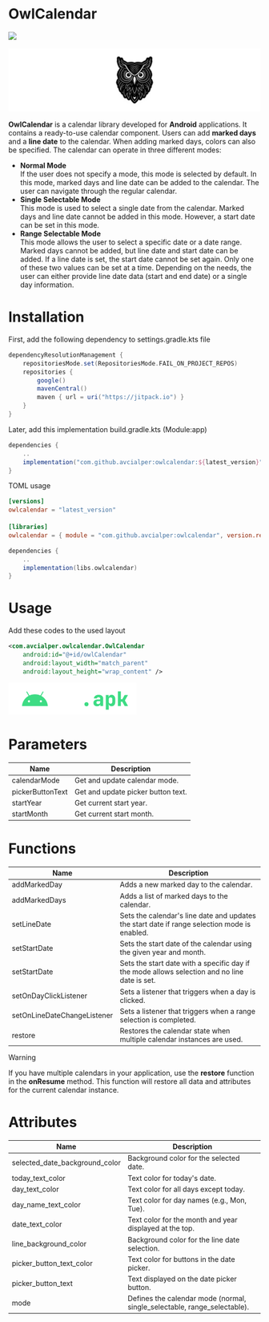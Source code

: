 # OwlCalendar

[![](https://jitpack.io/v/avcialper/owlcalendar.svg)](https://jitpack.io/#avcialper/owlcalendar)

![banner](./assets/owl.png)

**OwlCalendar** is a calendar library developed for **Android** applications. It contains a ready-to-use calendar component. Users can add **marked days** and a **line date** to the calendar. When adding marked days, colors can also be specified. The calendar can operate in three different modes:

-   **Normal Mode** <br>
    If the user does not specify a mode, this mode is selected by default. In this mode, marked days and line date can be added to the calendar. The user can navigate through the regular calendar.
-   **Single Selectable Mode** <br>
    This mode is used to select a single date from the calendar. Marked days and line date cannot be added in this mode. However, a start date can be set in this mode.
-   **Range Selectable Mode** <br>
    This mode allows the user to select a specific date or a date range. Marked days cannot be added, but line date and start date can be added. If a line date is set, the start date cannot be set again. Only one of these two values can be set at a time. Depending on the needs, the user can either provide line date data (start and end date) or a single day information.

# Installation

First, add the following dependency to settings.gradle.kts file

```gradle
dependencyResolutionManagement {
    repositoriesMode.set(RepositoriesMode.FAIL_ON_PROJECT_REPOS)
    repositories {
        google()
        mavenCentral()
        maven { url = uri("https://jitpack.io") }
    }
}
```

Later, add this implementation build.gradle.kts (Module:app)

```gradle
dependencies {
    ..
    implementation("com.github.avcialper:owlcalendar:${latest_version}")
}
```

TOML usage

```toml
[versions]
owlcalendar = "latest_version"

[libraries]
owlcalendar = { module = "com.github.avcialper:owlcalendar", version.ref = "owlcalendar" }
```

```gradle
dependencies {
    ..
    implementation(libs.owlcalendar)
}
```

# Usage

Add these codes to the used layout

```xml
<com.avcialper.owlcalendar.OwlCalendar
    android:id="@+id/owlCalendar"
    android:layout_width="match_parent"
    android:layout_height="wrap_content" />

```

[![Download APK](./assets/download-apk.png)](./sample/build/outputs/apk/debug/sample-debug.apk)

# Parameters

| Name             | Description                        |
| ---------------- | ---------------------------------- |
| calendarMode     | Get and update calendar mode.      |
| pickerButtonText | Get and update picker button text. |
| startYear        | Get current start year.            |
| startMonth       | Get current start month.           |

# Functions

| Name                        | Description                                                                                   |
| --------------------------- | --------------------------------------------------------------------------------------------- |
| addMarkedDay                | Adds a new marked day to the calendar.                                                        |
| addMarkedDays               | Adds a list of marked days to the calendar.                                                   |
| setLineDate                 | Sets the calendar's line date and updates the start date if range selection mode is enabled.  |
| setStartDate                | Sets the start date of the calendar using the given year and month.                           |
| setStartDate                | Sets the start date with a specific day if the mode allows selection and no line date is set. |
| setOnDayClickListener       | Sets a listener that triggers when a day is clicked.                                          |
| setOnLineDateChangeListener | Sets a listener that triggers when a range selection is completed.                            |
| restore                     | Restores the calendar state when multiple calendar instances are used.                        |

> [!WARNING]  
> If you have multiple calendars in your application, use the **restore** function in the **onResume** method. This function will restore all data and attributes for the current calendar instance.

# Attributes

| Name                           | Description                                                              |
| ------------------------------ | ------------------------------------------------------------------------ |
| selected_date_background_color | Background color for the selected date.                                  |
| today_text_color               | Text color for today's date.                                             |
| day_text_color                 | Text color for all days except today.                                    |
| day_name_text_color            | Text color for day names (e.g., Mon, Tue).                               |
| date_text_color                | Text color for the month and year displayed at the top.                  |
| line_background_color          | Background color for the line date selection.                            |
| picker_button_text_color       | Text color for buttons in the date picker.                               |
| picker_button_text             | Text displayed on the date picker button.                                |
| mode                           | Defines the calendar mode (normal, single_selectable, range_selectable). |
